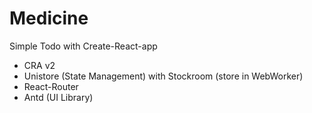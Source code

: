 # Medicine

Simple Todo with Create-React-app

- CRA v2
- Unistore (State Management) with Stockroom (store in WebWorker)
- React-Router
- Antd (UI Library)
